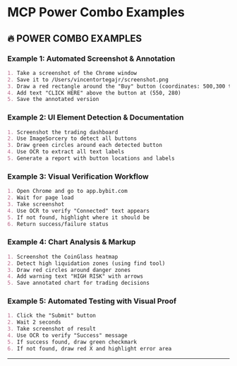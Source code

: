 # MCP Power Combo Examples

## 🔥 POWER COMBO EXAMPLES

### **Example 1: Automated Screenshot & Annotation**
```markdown
1. Take a screenshot of the Chrome window
2. Save it to /Users/vincentortegajr/screenshot.png
3. Draw a red rectangle around the "Buy" button (coordinates: 500,300 to 700,400)
4. Add text "CLICK HERE" above the button at (550, 280)
5. Save the annotated version
```

### **Example 2: UI Element Detection & Documentation**
```markdown
1. Screenshot the trading dashboard
2. Use ImageSorcery to detect all buttons
3. Draw green circles around each detected button
4. Use OCR to extract all text labels
5. Generate a report with button locations and labels
```

### **Example 3: Visual Verification Workflow**
```markdown
1. Open Chrome and go to app.bybit.com
2. Wait for page load
3. Take screenshot
4. Use OCR to verify "Connected" text appears
5. If not found, highlight where it should be
6. Return success/failure status
```

### **Example 4: Chart Analysis & Markup**
```markdown
1. Screenshot the CoinGlass heatmap
2. Detect high liquidation zones (using find tool)
3. Draw red circles around danger zones
4. Add warning text "HIGH RISK" with arrows
5. Save annotated chart for trading decisions
```

### **Example 5: Automated Testing with Visual Proof**
```markdown
1. Click the "Submit" button
2. Wait 2 seconds
3. Take screenshot of result
4. Use OCR to verify "Success" message
5. If success found, draw green checkmark
6. If not found, draw red X and highlight error area
```

---
